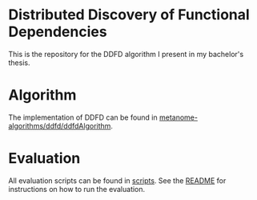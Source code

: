 # Distributed Discovery of Functional Dependencies
This is the repository for the DDFD algorithm I present in my bachelor's thesis.

# Algorithm
The implementation of DDFD can be found in [metanome-algorithms/ddfd/ddfdAlgorithm](metanome-algorithms/ddfd/ddfdAlgorithm).

# Evaluation
All evaluation scripts can be found in [scripts](scripts). See the [README](scripts/README.md) for instructions on how to run the evaluation.
